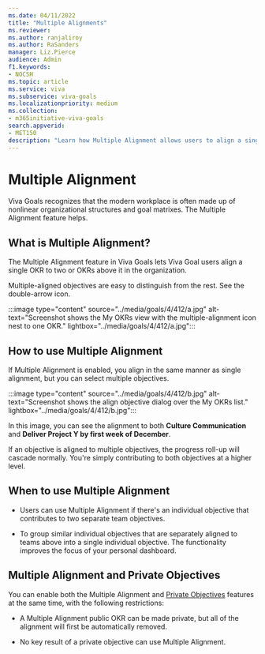 ```yaml
---
ms.date: 04/11/2022
title: "Multiple Alignments"
ms.reviewer: 
ms.author: ranjaliroy
ms.author: RaSanders
manager: Liz.Pierce
audience: Admin
f1.keywords:
- NOCSH
ms.topic: article
ms.service: viva
ms.subservice: viva-goals
ms.localizationpriority: medium
ms.collection:  
- m365initiative-viva-goals
search.appverid:
- MET150
description: "Learn how Multiple Alignment allows users to align a single OKR to 2 or more above it in the organization."
---
```


# Multiple Alignment

Viva Goals recognizes that the modern workplace is often made up of nonlinear organizational structures and goal matrixes. The Multiple Alignment feature helps. 

## What is Multiple Alignment? 

The Multiple Alignment feature in Viva Goals lets Viva Goal users align a single OKR to two or OKRs above it in the organization.

Multiple-aligned objectives are easy to distinguish from the rest. See the double-arrow icon.

:::image type="content" source="../media/goals/4/412/a.jpg" alt-text="Screenshot shows the My OKRs view with the multiple-alignment icon nest to one OKR." lightbox="../media/goals/4/412/a.jpg":::

## How to use Multiple Alignment

If Multiple Alignment is enabled, you align in the same manner as single alignment, but you can select multiple objectives.

:::image type="content" source="../media/goals/4/412/b.jpg" alt-text="Screenshot shows the align objective dialog over the My OKRs list." lightbox="../media/goals/4/412/b.jpg":::

In this image, you can see the alignment to both **Culture Communication** and **Deliver Project Y by first week of December**.

If an objective is aligned to multiple objectives, the progress roll-up will cascade normally. You're simply contributing to both objectives at a higher level.

## When to use Multiple Alignment

- Users can use Multiple Alignment if there's an individual objective that contributes to two separate team objectives.

- To group similar individual objectives that are separately aligned to teams above into a single individual objective. The functionality improves the focus of your personal dashboard.

## Multiple Alignment and Private Objectives

You can enable both the Multiple Alignment and [Private Objectives](https://help.ally.io/en/articles/3152440-private-objectiveshttps://help.ally.io/en/articles/3152440-private-objectives) features at the same time, with the following restrictions:

- A Multiple Alignment public OKR can be made private, but all of the alignment will first be automatically removed.

- No key result of a private objective can use Multiple Alignment.

